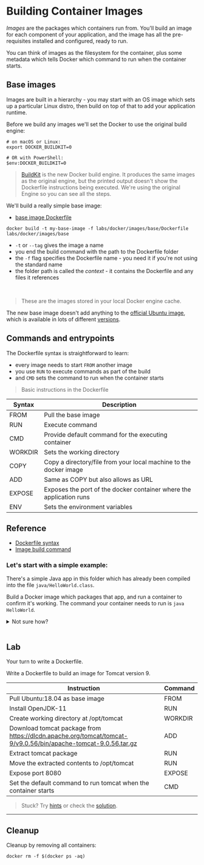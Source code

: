 # Building Container Images

*Images* are the packages which containers run from. You'll build an image for each component of your application, and the image has all the pre-requisites installed and configured, ready to run.

You can think of images as the filesystem for the container, plus some metadata which tells Docker which command to run when the container starts.

## Base images

Images are built in a hierarchy - you may start with an OS image which sets up a particular Linux distro, then build on top of that to add your application runtime.

Before we build any images we'll set the Docker to use the original build engine:

```
# on macOS or Linux:
export DOCKER_BUILDKIT=0

# OR with PowerShell:
$env:DOCKER_BUILDKIT=0
```

> [BuildKit](https://docs.docker.com/develop/develop-images/build_enhancements/) is the new Docker build engine. It produces the same images as the original engine, but the printed output doesn't show the Dockerfile instructions being executed. We're using the original Engine so you can see all the steps.

We'll build a really simple base image:

- [base image Dockerfile](./base/Dockerfile)

```
docker build -t my-base-image -f labs/docker/images/base/Dockerfile labs/docker/images/base
```

- `-t` or `--tag` gives the image a name
- you end the build command with the path to the Dockerfile folder
- the `-f` flag specifies the Dockerfile name - you need it if you're not using the standard name
- the folder path is called the *context* - it contains the Dockerfile and any files it references

</details><br/>

> These are the images stored in your local Docker engine cache.

The new base image doesn't add anything to the [official Ubuntu image](https://hub.docker.com/_/ubuntu), which is available in lots of different [versions](https://hub.docker.com/_/ubuntu?tab=tags&page=1&ordering=last_updated).


## Commands and entrypoints

The Dockerfile syntax is straightforward to learn:

- every image needs to start `FROM` another image
- you use `RUN` to execute commands as part of the build
- and `CMD` sets the command to run when the container starts

> Basic instructions in the Dockerfile

| Syntax      | Description |
| ----------- | ----------- |
| FROM        | Pull the base image       |
| RUN         | Execute command        |
| CMD         | Provide default command for the executing container        |
| WORKDIR     | Sets the working directory        |
| COPY        | Copy a directory/file from your local machine to the docker image        |
| ADD         | Same as COPY but also allows <src> as URL        |
| EXPOSE      | Exposes the port of the docker container where the application runs        |
| ENV         | Sets the environment variables        |


## Reference

- [Dockerfile syntax](https://docs.docker.com/engine/reference/builder/)
- [Image build command](https://docs.docker.com/engine/reference/commandline/image_build/)

### Let's start with a simple example:

There's a simple Java app in this folder which has already been compiled into the file `java/HelloWorld.class`.

Build a Docker image which packages that app, and run a container to confirm it's working. The command your container needs to run is `java HelloWorld`.

<details>
  <summary>Not sure how?</summary>

Follow the steps below:

create _Dockerfile_ at _labs/docker/images/_

```
FROM openjdk:8-jre-alpine

# creating a working directory called `/app` in the container filesystem, and copying the Java class file.
WORKDIR /app

COPY java/HelloWorld.class .

CMD java HelloWorld
```

Build the image

```
docker build -t java-hello-world -f labs/docker/images/Dockerfile labs/docker/images
```

Run a container from the image:

```
docker run java-hello-world
```

> The output should say `Hello, World`


</details><br>

## Lab

Your turn to write a Dockerfile. 

Write a Dockerfile to build an image for Tomcat version 9.

| Instruction      | Command |
| ----------- | ----------- |
| Pull Ubuntu:18.04 as base image        | FROM       |
| Install OpenJDK-11              | RUN        |
| Create working directory at /opt/tomcat         | WORKDIR        |
| Download tomcat package from https://dlcdn.apache.org/tomcat/tomcat-9/v9.0.56/bin/apache-tomcat-9.0.56.tar.gz     | ADD        |
| Extract tomcat package        | RUN  |
| Move the extracted contents to /opt/tomcat         | RUN |
| Expose port 8080      | EXPOSE|
| Set the default command to run tomcat when the container starts          | CMD |

> Stuck? Try [hints](hints.md) or check the [solution](solution.md).

___
## Cleanup

Cleanup by removing all containers:

```
docker rm -f $(docker ps -aq)
```